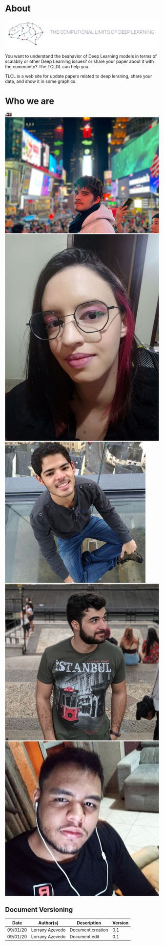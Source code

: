 # About

![Logo](/images/logoWithName.png)


You want to understand the beahavior of Deep Learning models in terms of scalabily or other Deep Learning issues? or share your paper about it with the community? The TCLDL can help you. 

TLCL is a web site for update papers related to deep leraning, share your data, and show it in some graphics.

# Who we are

<div class="pictures">
<a href="https://github.com/lorryaze">
  <div class="photo-border">
    <img class="photo" src="assets/img/lorrany.jpg" alt="Lorrany" height="12em">
  </div>
</a>
<a href="https://github.com/gabrielfilipe7unb">
  <div class="photo-border">
    <img class="photo" src="assets/img/gabriel.jpg" alt="Gabriel">
  </div>
</a>
<a href="https://github.com/Mikhaelle">
  <div class="photo-border">
    <img class="photo" src="assets/img/mikha.jpg" alt="Mikha">
  </div>
</a>
<a href="https://github.com/VitorMeirelesOliveira">
  <div class="photo-border">
    <img class="photo" src="assets/img/vitor.jpg" alt="Vitor">
  </div>
</a>
<a href="https://github.com/gdeusdara">
  <div class="photo-border">
    <img class="photo" src="assets/img/guilherme.jpg" alt="Guilherme">
  </div>
</a>
<a href="https://github.com/ygortgaleno">
  <div class="photo-border">
    <img class="photo" src="assets/img/ygor.jpg" alt="Ygor">
  </div>
</a>
</div>

## Document Versioning

| Date | Author(s) | Description | Version |
|------|-------|-----------|--------|
| 09/01/20| Lorrany Azevedo | Document creation | 0.1 |
| 09/01/20| Lorrany Azevedo | Document edit | 0.1 |


